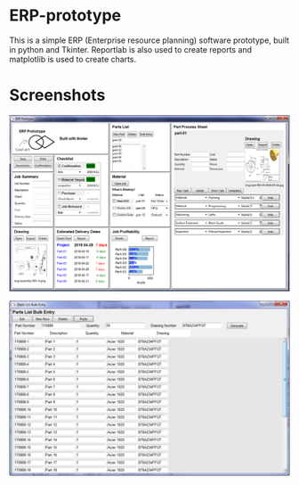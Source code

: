 # ERP-prototype
This is a simple ERP (Enterprise resource planning) software prototype, built in python and Tkinter. Reportlab is also used to create reports and matplotlib is used to create charts.

# Screenshots

![alt text](https://github.com/patricktouchette/erp-prototype/blob/master/img/screenshot1.png?raw=true)

![alt text](https://github.com/patricktouchette/erp-prototype/blob/master/img/screenshot2.png?raw=true)
